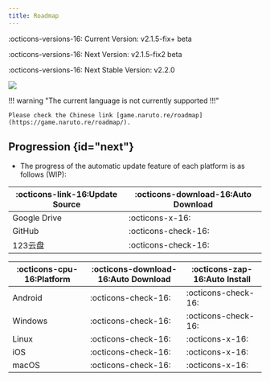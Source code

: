 ```yaml
---
title: Roadmap
---
```


:octicons-versions-16: Current Version: v2.1.5-fix+ beta

:octicons-versions-16: Next Version: v2.1.5-fix2 beta

:octicons-versions-16: Next Stable Version: v2.2.0

<a title="Crowdin" target="_blank" href="https://crowdin.com/project/nsv2"><img src="https://badges.crowdin.net/nsv2/localized.svg"></a>

!!! warning "The current language is not currently supported !!!"

    Please check the Chinese link [game.naruto.re/roadmap](https://game.naruto.re/roadmap/).


## Progression {id="next"}

- The progress of the automatic update feature of each platform is as follows (WIP):

| :octicons-link-16:Update Source | :octicons-download-16:Auto Download |
| ------------------------------- | ----------------------------------- |
| Google Drive                    | :octicons-x-16:                     |
| GitHub                          | :octicons-check-16:                 |
| 123云盘                         | :octicons-check-16:                 |

| :octicons-cpu-16:Platform | :octicons-download-16:Auto Download | :octicons-zap-16:Auto Install |
| ------------------------- | ----------------------------------- | ----------------------------- |
| Android                   | :octicons-check-16:                 | :octicons-check-16:           |
| Windows                   | :octicons-check-16:                 | :octicons-check-16:           |
| Linux                     | :octicons-check-16:                 | :octicons-x-16:               |
| iOS                       | :octicons-check-16:                 | :octicons-x-16:               |
| macOS                     | :octicons-check-16:                 | :octicons-x-16:               |
